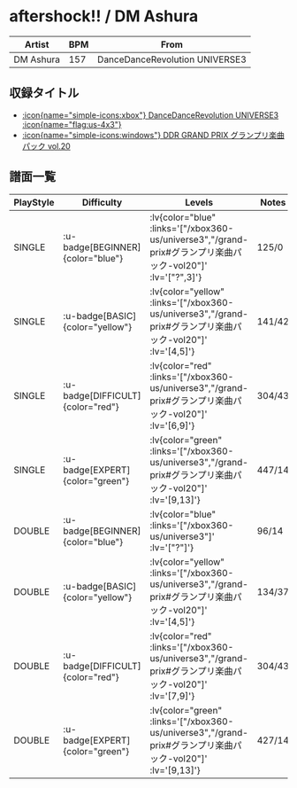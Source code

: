 # aftershock!! / DM Ashura

|Artist|BPM|From|
|------|---|----|
|DM Ashura|157|DanceDanceRevolution UNIVERSE3|

## 収録タイトル

- [ :icon{name="simple-icons:xbox"} DanceDanceRevolution UNIVERSE3 :icon{name="flag:us-4x3"} ](/xbox360-us/universe3)
- [ :icon{name="simple-icons:windows"} DDR GRAND PRIX グランプリ楽曲パック vol.20](/grand-prix#グランプリ楽曲パック-vol20)

## 譜面一覧

|PlayStyle|Difficulty|Levels|Notes|Movie|
|---------|----------|------|-----|-----|
|SINGLE| :u-badge[BEGINNER]{color="blue"} | :lv{color="blue" :links='["/xbox360-us/universe3","/grand-prix#グランプリ楽曲パック-vol20"]' :lv='["?",3]'} |125/0||
|SINGLE| :u-badge[BASIC]{color="yellow"} | :lv{color="yellow" :links='["/xbox360-us/universe3","/grand-prix#グランプリ楽曲パック-vol20"]' :lv='[4,5]'} |141/42||
|SINGLE| :u-badge[DIFFICULT]{color="red"} | :lv{color="red" :links='["/xbox360-us/universe3","/grand-prix#グランプリ楽曲パック-vol20"]' :lv='[6,9]'} |304/43||
|SINGLE| :u-badge[EXPERT]{color="green"} | :lv{color="green" :links='["/xbox360-us/universe3","/grand-prix#グランプリ楽曲パック-vol20"]' :lv='[9,13]'} |447/14||
|DOUBLE| :u-badge[BEGINNER]{color="blue"} | :lv{color="blue" :links='["/xbox360-us/universe3"]' :lv='["?"]'} |96/14||
|DOUBLE| :u-badge[BASIC]{color="yellow"} | :lv{color="yellow" :links='["/xbox360-us/universe3","/grand-prix#グランプリ楽曲パック-vol20"]' :lv='[4,5]'} |134/37||
|DOUBLE| :u-badge[DIFFICULT]{color="red"} | :lv{color="red" :links='["/xbox360-us/universe3","/grand-prix#グランプリ楽曲パック-vol20"]' :lv='[7,9]'} |304/43||
|DOUBLE| :u-badge[EXPERT]{color="green"} | :lv{color="green" :links='["/xbox360-us/universe3","/grand-prix#グランプリ楽曲パック-vol20"]' :lv='[9,13]'} |427/14||
